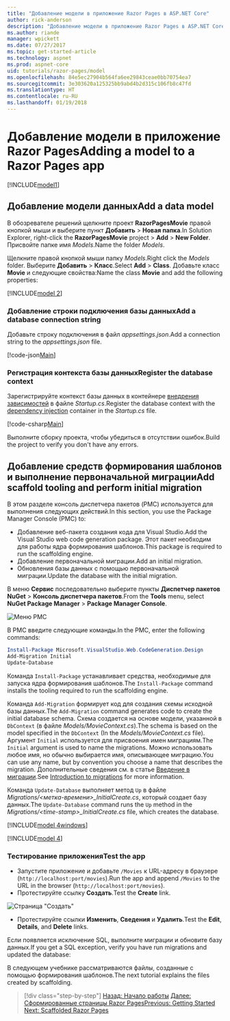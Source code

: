 ```yaml
---
title: "Добавление модели в приложение Razor Pages в ASP.NET Core"
author: rick-anderson
description: "Добавление модели в приложение Razor Pages в ASP.NET Core"
ms.author: riande
manager: wpickett
ms.date: 07/27/2017
ms.topic: get-started-article
ms.technology: aspnet
ms.prod: aspnet-core
uid: tutorials/razor-pages/model
ms.openlocfilehash: 84e5ec27904b564fa6ee29843ceae0bb70754ea7
ms.sourcegitcommit: 3e303620a125325bb9abd4b2d315c106fb8c47fd
ms.translationtype: HT
ms.contentlocale: ru-RU
ms.lasthandoff: 01/19/2018
---
```

# <a name="adding-a-model-to-a-razor-pages-app"></a><span data-ttu-id="b8f6a-103">Добавление модели в приложение Razor Pages</span><span class="sxs-lookup"><span data-stu-id="b8f6a-103">Adding a model to a Razor Pages app</span></span>

[!INCLUDE[model1](../../includes/RP/model1.md)]

## <a name="add-a-data-model"></a><span data-ttu-id="b8f6a-104">Добавление модели данных</span><span class="sxs-lookup"><span data-stu-id="b8f6a-104">Add a data model</span></span>

<span data-ttu-id="b8f6a-105">В обозревателе решений щелкните проект **RazorPagesMovie** правой кнопкой мыши и выберите пункт **Добавить** > **Новая папка**.</span><span class="sxs-lookup"><span data-stu-id="b8f6a-105">In Solution Explorer, right-click the **RazorPagesMovie** project > **Add** > **New Folder**.</span></span> <span data-ttu-id="b8f6a-106">Присвойте папке имя *Models*.</span><span class="sxs-lookup"><span data-stu-id="b8f6a-106">Name the folder *Models*.</span></span>

<span data-ttu-id="b8f6a-107">Щелкните правой кнопкой мыши папку *Models*.</span><span class="sxs-lookup"><span data-stu-id="b8f6a-107">Right click the *Models* folder.</span></span> <span data-ttu-id="b8f6a-108">Выберите **Добавить** > **Класс**.</span><span class="sxs-lookup"><span data-stu-id="b8f6a-108">Select **Add** > **Class**.</span></span> <span data-ttu-id="b8f6a-109">Добавьте класс **Movie** и следующие свойства:</span><span class="sxs-lookup"><span data-stu-id="b8f6a-109">Name the class **Movie** and add the following properties:</span></span>

[!INCLUDE[model 2](../../includes/RP/model2.md)]

<a name="cs"></a>
### <a name="add-a-database-connection-string"></a><span data-ttu-id="b8f6a-110">Добавление строки подключения базы данных</span><span class="sxs-lookup"><span data-stu-id="b8f6a-110">Add a database connection string</span></span>

<span data-ttu-id="b8f6a-111">Добавьте строку подключения в файл *appsettings.json*.</span><span class="sxs-lookup"><span data-stu-id="b8f6a-111">Add a connection string to the *appsettings.json* file.</span></span>

[!code-json[Main](../../tutorials/razor-pages/razor-pages-start/sample/RazorPagesMovie/appsettings.json?highlight=8-10)]

<a name="reg"></a>
###  <a name="register-the-database-context"></a><span data-ttu-id="b8f6a-112">Регистрация контекста базы данных</span><span class="sxs-lookup"><span data-stu-id="b8f6a-112">Register the database context</span></span>

<span data-ttu-id="b8f6a-113">Зарегистрируйте контекст базы данных в контейнере [внедрения зависимостей](xref:fundamentals/dependency-injection) в файле *Startup.cs*.</span><span class="sxs-lookup"><span data-stu-id="b8f6a-113">Register the database context with the [dependency injection](xref:fundamentals/dependency-injection) container in the *Startup.cs* file.</span></span>

[!code-csharp[Main](../../tutorials/razor-pages/razor-pages-start/sample/RazorPagesMovie/Startup.cs?name=snippet_ConfigureServices&highlight=3-5,7-9)]

<span data-ttu-id="b8f6a-114">Выполните сборку проекта, чтобы убедиться в отсутствии ошибок.</span><span class="sxs-lookup"><span data-stu-id="b8f6a-114">Build the project to verify you don't have any errors.</span></span>

<a name="pmc"></a>
## <a name="add-scaffold-tooling-and-perform-initial-migration"></a><span data-ttu-id="b8f6a-115">Добавление средств формирования шаблонов и выполнение первоначальной миграции</span><span class="sxs-lookup"><span data-stu-id="b8f6a-115">Add scaffold tooling and perform initial migration</span></span>

<span data-ttu-id="b8f6a-116">В этом разделе консоль диспетчера пакетов (PMC) используется для выполнения следующих действий.</span><span class="sxs-lookup"><span data-stu-id="b8f6a-116">In this section, you use the Package Manager Console (PMC) to:</span></span>

* <span data-ttu-id="b8f6a-117">Добавление веб-пакета создания кода для Visual Studio.</span><span class="sxs-lookup"><span data-stu-id="b8f6a-117">Add the Visual Studio web code generation package.</span></span> <span data-ttu-id="b8f6a-118">Этот пакет необходим для работы ядра формирования шаблонов.</span><span class="sxs-lookup"><span data-stu-id="b8f6a-118">This package is required to run the scaffolding engine.</span></span>
* <span data-ttu-id="b8f6a-119">Добавление первоначальной миграции.</span><span class="sxs-lookup"><span data-stu-id="b8f6a-119">Add an initial migration.</span></span>
* <span data-ttu-id="b8f6a-120">Обновления базы данных с помощью первоначальной миграции.</span><span class="sxs-lookup"><span data-stu-id="b8f6a-120">Update the database with the initial migration.</span></span>

<span data-ttu-id="b8f6a-121">В меню **Сервис** последовательно выберите пункты **Диспетчер пакетов NuGet** > **Консоль диспетчера пакетов**.</span><span class="sxs-lookup"><span data-stu-id="b8f6a-121">From the **Tools** menu, select **NuGet Package Manager** > **Package Manager Console**.</span></span>

  ![Меню PMC](../first-mvc-app/adding-model/_static/pmc.png)

<span data-ttu-id="b8f6a-123">В PMC введите следующие команды.</span><span class="sxs-lookup"><span data-stu-id="b8f6a-123">In the PMC, enter the following commands:</span></span>

```powershell
Install-Package Microsoft.VisualStudio.Web.CodeGeneration.Design
Add-Migration Initial
Update-Database
```

<span data-ttu-id="b8f6a-124">Команда `Install-Package` устанавливает средства, необходимые для запуска ядра формирования шаблонов.</span><span class="sxs-lookup"><span data-stu-id="b8f6a-124">The `Install-Package` command installs the tooling required to run the scaffolding engine.</span></span>

<span data-ttu-id="b8f6a-125">Команда `Add-Migration` формирует код для создания схемы исходной базы данных.</span><span class="sxs-lookup"><span data-stu-id="b8f6a-125">The `Add-Migration` command generates code to create the initial database schema.</span></span> <span data-ttu-id="b8f6a-126">Схема создается на основе модели, указанной в `DbContext` (в файле *Models/MovieContext.cs*).</span><span class="sxs-lookup"><span data-stu-id="b8f6a-126">The schema is based on the model specified in the `DbContext` (In the *Models/MovieContext.cs* file).</span></span> <span data-ttu-id="b8f6a-127">Аргумент `Initial` используется для присвоения имен миграциям.</span><span class="sxs-lookup"><span data-stu-id="b8f6a-127">The `Initial` argument is used to name the migrations.</span></span> <span data-ttu-id="b8f6a-128">Можно использовать любое имя, но обычно выбирается имя, описывающее миграцию.</span><span class="sxs-lookup"><span data-stu-id="b8f6a-128">You can use any name, but by convention you choose a name that describes the migration.</span></span> <span data-ttu-id="b8f6a-129">Дополнительные сведения см. в статье [Введение в миграции](xref:data/ef-mvc/migrations#introduction-to-migrations).</span><span class="sxs-lookup"><span data-stu-id="b8f6a-129">See [Introduction to migrations](xref:data/ef-mvc/migrations#introduction-to-migrations) for more information.</span></span>

<span data-ttu-id="b8f6a-130">Команда `Update-Database` выполняет метод `Up` в файле *Migrations/\<метка-времени>_InitialCreate.cs*, который создает базу данных.</span><span class="sxs-lookup"><span data-stu-id="b8f6a-130">The `Update-Database` command runs the `Up` method in the *Migrations/\<time-stamp>_InitialCreate.cs* file, which creates the database.</span></span>

[!INCLUDE[model 4windows](../../includes/RP/model4Win.md)]

[!INCLUDE[model 4](../../includes/RP/model4tbl.md)]

<a name="test"></a>
### <a name="test-the-app"></a><span data-ttu-id="b8f6a-131">Тестирование приложения</span><span class="sxs-lookup"><span data-stu-id="b8f6a-131">Test the app</span></span>

* <span data-ttu-id="b8f6a-132">Запустите приложение и добавьте `/Movies` к URL-адресу в браузере (`http://localhost:port/movies`).</span><span class="sxs-lookup"><span data-stu-id="b8f6a-132">Run the app and append `/Movies` to the URL in the browser (`http://localhost:port/movies`).</span></span>
* <span data-ttu-id="b8f6a-133">Протестируйте ссылку **Создать**.</span><span class="sxs-lookup"><span data-stu-id="b8f6a-133">Test the **Create** link.</span></span>

 ![Страница "Создать"](../../tutorials/razor-pages/model/_static/conan.png)

<a name="scaffold"></a>

* <span data-ttu-id="b8f6a-135">Протестируйте ссылки **Изменить**, **Сведения** и **Удалить**.</span><span class="sxs-lookup"><span data-stu-id="b8f6a-135">Test the **Edit**, **Details**, and **Delete** links.</span></span>

<span data-ttu-id="b8f6a-136">Если появляется исключение SQL, выполните миграции и обновите базу данных.</span><span class="sxs-lookup"><span data-stu-id="b8f6a-136">If you get a SQL exception, verify you have run migrations and updated the database:</span></span>

<span data-ttu-id="b8f6a-137">В следующем учебнике рассматриваются файлы, созданные с помощью формирования шаблонов.</span><span class="sxs-lookup"><span data-stu-id="b8f6a-137">The next tutorial explains the files created by scaffolding.</span></span>

>[!div class="step-by-step"]
<span data-ttu-id="b8f6a-138">[Назад: Начало работы](xref:tutorials/razor-pages/razor-pages-start)
[Далее: Сформированные страницы Razor Pages](xref:tutorials/razor-pages/page)</span><span class="sxs-lookup"><span data-stu-id="b8f6a-138">[Previous: Getting Started](xref:tutorials/razor-pages/razor-pages-start)
[Next: Scaffolded Razor Pages](xref:tutorials/razor-pages/page)</span></span>    
